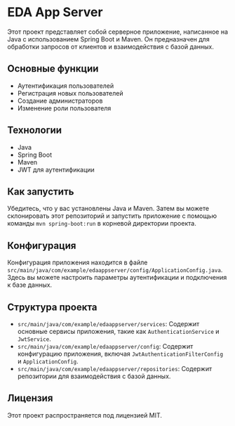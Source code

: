 # EDA App Server

Этот проект представляет собой серверное приложение, написанное на Java с использованием Spring Boot и Maven. Он предназначен для обработки запросов от клиентов и взаимодействия с базой данных.

## Основные функции

- Аутентификация пользователей
- Регистрация новых пользователей
- Создание администраторов
- Изменение роли пользователя

## Технологии

- Java
- Spring Boot
- Maven
- JWT для аутентификации

## Как запустить

Убедитесь, что у вас установлены Java и Maven. Затем вы можете склонировать этот репозиторий и запустить приложение с помощью команды `mvn spring-boot:run` в корневой директории проекта.

## Конфигурация

Конфигурация приложения находится в файле `src/main/java/com/example/edaappserver/config/ApplicationConfig.java`. Здесь вы можете настроить параметры аутентификации и подключения к базе данных.

## Структура проекта

- `src/main/java/com/example/edaappserver/services`: Содержит основные сервисы приложения, такие как `AuthenticationService` и `JwtService`.
- `src/main/java/com/example/edaappserver/config`: Содержит конфигурацию приложения, включая `JwtAuthenticationFilterConfig` и `ApplicationConfig`.
- `src/main/java/com/example/edaappserver/repositories`: Содержит репозитории для взаимодействия с базой данных.

## Лицензия

Этот проект распространяется под лицензией MIT.
